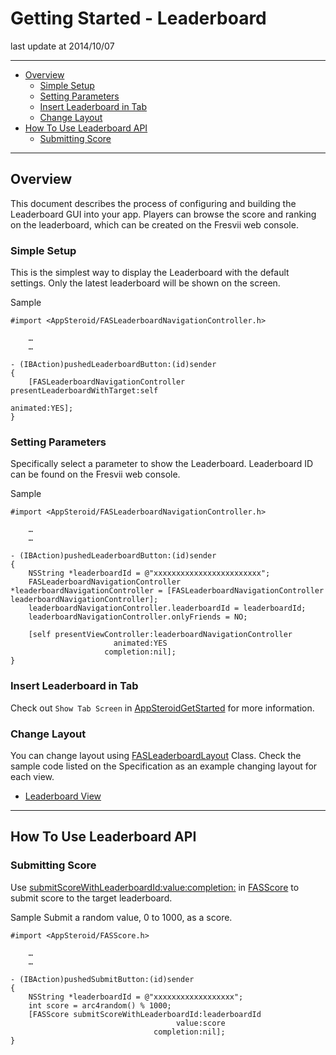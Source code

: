 # Getting Started - Leaderboard

last update at 2014/10/07

---

- [Overview](#HowToDisplayView)
	- [Simple Setup](#EasyWay)
	- [Setting Parameters](#SettingParameters)
	- [Insert Leaderboard in Tab](#WithTab)
	- [Change Layout](#Layout)
- [How To Use Leaderboard API](#HowToUseAPI)
	- [Submitting Score](#SubmitScore)

---

## <a name="HowToDisplayView"> Overview </a>

This document describes the process of configuring and building the Leaderboard GUI into your app.  Players can browse the score and ranking on the leaderboard, which can be created on the Fresvii web console.



### <a name="EasyWay"> Simple Setup </a>

This is the simplest way to display the Leaderboard with the default settings.
Only the latest leaderboard will be shown on the screen.

Sample

```
#import <AppSteroid/FASLeaderboardNavigationController.h>

	…
	…

- (IBAction)pushedLeaderboardButton:(id)sender
{
    [FASLeaderboardNavigationController presentLeaderboardWithTarget:self
                                                            animated:YES];
}
```

### <a name="SettingParameters"> Setting Parameters </a>

Specifically select a parameter to show the Leaderboard.
Leaderboard ID can be found on the Fresvii web console.

Sample

```
#import <AppSteroid/FASLeaderboardNavigationController.h>

	…
	…

- (IBAction)pushedLeaderboardButton:(id)sender
{
    NSString *leaderboardId = @"xxxxxxxxxxxxxxxxxxxxxxxx";
    FASLeaderboardNavigationController *leaderboardNavigationController = [FASLeaderboardNavigationController leaderboardNavigationController];
    leaderboardNavigationController.leaderboardId = leaderboardId;
    leaderboardNavigationController.onlyFriends = NO;

    [self presentViewController:leaderboardNavigationController
                       animated:YES
                     completion:nil];
}
```

### <a name="WithTab"> Insert Leaderboard in Tab </a>

Check out `Show Tab Screen` in [AppSteroidGetStarted](../AppSteroidGetStarted.md) for more information.

### <a name="Layout"> Change Layout </a>

You can change layout using [FASLeaderboardLayout](../Specs/Spec-Leaderboard.md#FASLeaderboardLayout) Class.
Check the sample code listed on the Specification as an example changing layout for each view.

- [Leaderboard View](../Specs/Spec-Leaderboard.md#FASLeaderboardLayout.leaderboardLayoutBlocks)

---

## <a name="HowToUseAPI"> How To Use Leaderboard API </a>

### <a name="SubmitScore"> Submitting Score </a>

Use [submitScoreWithLeaderboardId:value:completion:](../Specs/Spec-Leaderboard.md#FASScore.submitScoreWithLeaderboardIdvaluecompletion) in [FASScore](../Specs/Spec-Leaderboard.md#FASScore) to submit score to the target leaderboard.

Sample
Submit a random value, 0 to 1000, as a score.

```
#import <AppSteroid/FASScore.h>

	…
	…

- (IBAction)pushedSubmitButton:(id)sender
{
    NSString *leaderboardId = @"xxxxxxxxxxxxxxxxxx";
    int score = arc4random() % 1000;
    [FASScore submitScoreWithLeaderboardId:leaderboardId
                                     value:score
                                completion:nil];
}
```
